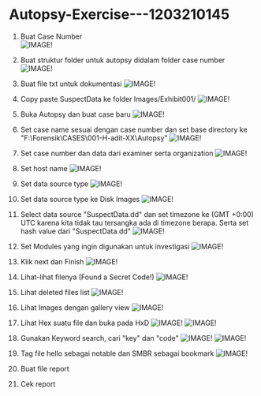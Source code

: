 # Autopsy-Exercise---1203210145

1. Buat Case Number <br />
![IMAGE!](Images/1.png)

2. Buat struktur folder untuk autopsy didalam folder case number
![IMAGE!](Images/2.png)

3. Buat file txt untuk dokumentasi
![IMAGE!](Images/3.png)

4. Copy paste SuspectData ke folder Images/Exhibit001/
![IMAGE!](Images/4.png)

5. Buka Autopsy dan buat case baru
![IMAGE!](Images/5.png)

6. Set case name sesuai dengan case number dan set base directory ke "F:\Forensik\CASES\001-H-adit-XX\Autopsy"
![IMAGE!](Images/6.png)

7. Set case number dan data dari examiner serta organization
![IMAGE!](Images/7.png)

8. Set host name
![IMAGE!](Images/8.png)

9. Set data source type
![IMAGE!](Images/9.png)

10. Set data source type ke Disk Images
![IMAGE!](Images/10.png)

11. Select data source "SuspectData.dd" dan set timezone ke (GMT +0:00) UTC karena kita tidak tau tersangka ada di timezone berapa. Serta set hash value dari "SuspectData.dd"
![IMAGE!](Images/11.png)

12. Set Modules yang ingin digunakan untuk investigasi
![IMAGE!](Images/12.png)

13. Klik next dan Finish
![IMAGE!](Images/13.png)

14. Lihat-lihat filenya (Found a Secret Code!)
![IMAGE!](Images/14.png)

15. Lihat deleted files list
![IMAGE!](Images/15.png)

16. Lihat Images dengan gallery view
![IMAGE!](Images/16.png)

17. Lihat Hex suatu file dan buka pada HxD
![IMAGE!](Images/17.png)
![IMAGE!](Images/17-2.png)

18. Gunakan Keyword search, cari "key" dan "code"
![IMAGE!](Images/18.png)
![IMAGE!](Images/18-2.png)

19. Tag file hello sebagai notable dan SMBR sebagai bookmark
![IMAGE!](Images/19.png)

20. Buat file report


21. Cek report


